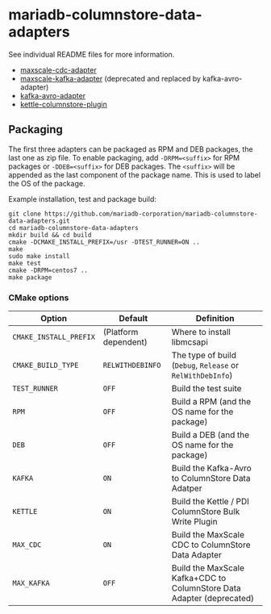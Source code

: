 # mariadb-columnstore-data-adapters

See individual README files for more information.

* [maxscale-cdc-adapter](maxscale-cdc-adapter/README.md)
* [maxscale-kafka-adapter](maxscale-kafka-adapter/README.md) (deprecated and replaced by kafka-avro-adapter)
* [kafka-avro-adapter](kafka-avro-adapter/README.md)
* [kettle-columnstore-plugin](kettle-columnstore-bulk-exporter-plugin/README.md)

## Packaging

The first three adapters can be packaged as RPM and DEB packages, the last one as zip file.
 To enable packaging, add
`-DRPM=<suffix>` for RPM packages or `-DDEB=<suffix>` for DEB packages. The
`<suffix>` will be appended as the last component of the package name. This is
used to label the OS of the package.

Example installation, test and package build:
```shell
git clone https://github.com/mariadb-corporation/mariadb-columnstore-data-adapters.git
cd mariadb-columnstore-data-adapters
mkdir build && cd build
cmake -DCMAKE_INSTALL_PREFIX=/usr -DTEST_RUNNER=ON ..
make
sudo make install
make test
cmake -DRPM=centos7 ..
make package
```

### CMake options
| Option | Default | Definition |
| ------ | ------ | ---------- |
| ``CMAKE_INSTALL_PREFIX`` | (Platform dependent) | Where to install libmcsapi |
| ``CMAKE_BUILD_TYPE`` | ``RELWITHDEBINFO`` | The type of build (``Debug``, ``Release`` or ``RelWithDebInfo``) |
| ``TEST_RUNNER`` | ``OFF`` | Build the test suite |
| ``RPM`` | ``OFF`` | Build a RPM (and the OS name for the package) |
| ``DEB`` | ``OFF`` | Build a DEB (and the OS name for the package) |
| ``KAFKA`` | ``ON`` | Build the Kafka-Avro to ColumnStore Data Adatper |
| ``KETTLE`` | ``ON`` | Build the Kettle / PDI ColumnStore Bulk Write Plugin |
| ``MAX_CDC`` | ``ON`` | Build the MaxScale CDC to ColumnStore Data Adapter |
| ``MAX_KAFKA`` | ``OFF`` | Build the MaxScale Kafka+CDC to ColumnStore Data Adapter (deprecated) |
